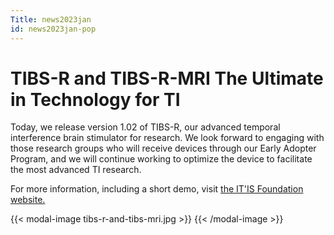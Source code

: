 ```yaml
---
Title: news2023jan
id: news2023jan-pop
---
```

# TIBS-R and TIBS-R-MRI The Ultimate in Technology for TI

Today, we release version 1.02 of TIBS-R, our advanced temporal interference brain stimulator for research. We look forward to engaging with those research groups who will receive devices through our Early Adopter Program, and we will continue working to optimize the device to facilitate the most advanced TI research.

For more information, including a short demo, visit [the IT'IS Foundation website.](https://itis.swiss/s/news-events/news/news/2023/tibs-r-v1-02-now-available-for-temporal-interference-research)

{{< modal-image tibs-r-and-tibs-mri.jpg >}} {{< /modal-image >}}
